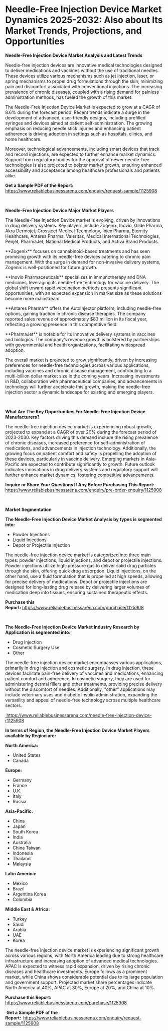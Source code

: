 <p><h1>Needle-Free Injection Device Market Dynamics 2025-2032: Also about Its Market Trends, Projections, and Opportunities</h1></p><p><strong>Needle-Free Injection Device Market Analysis and Latest Trends</strong></p>
<p><p>Needle-free injection devices are innovative medical technologies designed to deliver medications and vaccines without the use of traditional needles. These devices utilize various mechanisms such as jet injection, laser, or spring mechanisms to propel drug formulations through the skin, minimizing pain and discomfort associated with conventional injections. The increasing prevalence of chronic diseases, coupled with a rising demand for painless administration methods, has fueled the growth of this market.</p><p>The Needle-Free Injection Device Market is expected to grow at a CAGR of 8.6% during the forecast period. Recent trends indicate a surge in the development of advanced, user-friendly designs, including prefilled syringes and devices aimed at patient self-administration. The growing emphasis on reducing needle stick injuries and enhancing patient adherence is driving adoption in settings such as hospitals, clinics, and home healthcare.</p><p>Moreover, technological advancements, including smart devices that track and record injections, are expected to further enhance market dynamics. Support from regulatory bodies for the approval of newer needle-free technologies is also projected to bolster market growth, ensuring enhanced accessibility and acceptance among healthcare professionals and patients alike.</p></p>
<p><strong>Get a Sample PDF of the Report:&nbsp;</strong> <a href="https://www.reliablebusinessarena.com/enquiry/request-sample/1125908?utm_campaign=3534&utm_medium=2&utm_source=Github&utm_content=ia&utm_term=14042025&utm_id=needle-free-injection-device">https://www.reliablebusinessarena.com/enquiry/request-sample/1125908</a></p>
<p>&nbsp;</p>
<p><strong>Needle-Free Injection Device Major Market Players</strong></p>
<p><p>The Needle-Free Injection Device market is evolving, driven by innovations in drug delivery systems. Key players include Zogenix, Inovio, Glide Pharma, Akra Dermojet, Crossject Medical Technology, Injex Pharma, Eternity Healthcare, Antares Pharma, Valeritas, Medical International Technologies, Penjet, PharmaJet, National Medical Products, and Activa Brand Products.</p><p>**Zogenix** focuses on cannabinoid-based treatments and has seen promising growth with its needle-free devices catering to chronic pain management. With the surge in demand for non-invasive delivery systems, Zogenix is well-positioned for future growth.</p><p>**Inovio Pharmaceuticals** specializes in immunotherapy and DNA medicines, leveraging its needle-free technology for vaccine delivery. The global shift toward rapid vaccination methods presents significant opportunities, with an expected expansion in market size as these solutions become more mainstream.</p><p>**Antares Pharma** offers the AutoInjector platform, including needle-free options, gaining traction in chronic disease therapies. The company reported sales revenue of approximately $83 million in its fiscal year, reflecting a growing presence in this competitive field.</p><p>**PharmaJet** is notable for its innovative delivery systems in vaccines and biologics. The company’s revenue growth is bolstered by partnerships with governmental and health organizations, facilitating widespread adoption.</p><p>The overall market is projected to grow significantly, driven by increasing preferences for needle-free technologies across various applications, including vaccines and chronic disease management, contributing to a multi-billion dollar market size in the coming years. Increasing investments in R&D, collaboration with pharmaceutical companies, and advancements in technology will further accelerate this growth, making the needle-free injection sector a dynamic landscape for existing and emerging players.</p></p>
<p>&nbsp;</p>
<p><strong>What Are The Key Opportunities For Needle-Free Injection Device Manufacturers?</strong></p>
<p><p>The needle-free injection device market is experiencing robust growth, projected to expand at a CAGR of over 20% during the forecast period of 2023-2030. Key factors driving this demand include the rising prevalence of chronic diseases, increased preference for self-administration of medications, and advancements in injection technology. Additionally, the growing focus on patient comfort and safety is propelling the adoption of these devices, particularly in vaccine delivery. Emerging markets in Asia-Pacific are expected to contribute significantly to growth. Future outlook indicates innovations in drug delivery systems and regulatory support will further enhance market dynamics, fostering competitive advancements.</p></p>
<p><strong>Inquire or Share Your Questions If Any Before Purchasing This Report:</strong> <a href="https://www.reliablebusinessarena.com/enquiry/pre-order-enquiry/1125908?utm_campaign=3534&utm_medium=2&utm_source=Github&utm_content=ia&utm_term=14042025&utm_id=needle-free-injection-device">https://www.reliablebusinessarena.com/enquiry/pre-order-enquiry/1125908</a></p>
<p>&nbsp;</p>
<p><strong>Market Segmentation</strong></p>
<p><strong>The Needle-Free Injection Device Market Analysis by types is segmented into:</strong></p>
<p><ul><li>Powder Injections</li><li>Liquid Injections</li><li>Depot or Projectile Injection</li></ul></p>
<p><p>The needle-free injection device market is categorized into three main types: powder injections, liquid injections, and depot or projectile injections. Powder injections utilize high-pressure gas to deliver solid drug particles through the skin, offering quick drug absorption. Liquid injections, on the other hand, use a fluid formulation that is propelled at high speeds, allowing for precise delivery of medications. Depot or projectile injections are designed for long-lasting drug release by delivering larger volumes of medication deep into tissues, ensuring sustained therapeutic effects.</p></p>
<p><strong>Purchase this Report:&nbsp;</strong><a href="https://www.reliablebusinessarena.com/purchase/1125908?utm_campaign=3534&utm_medium=2&utm_source=Github&utm_content=ia&utm_term=14042025&utm_id=needle-free-injection-device">https://www.reliablebusinessarena.com/purchase/1125908</a></p>
<p>&nbsp;</p>
<p><strong>The Needle-Free Injection Device Market Industry Research by Application is segmented into:</strong></p>
<p><ul><li>Drug Injection</li><li>Cosmetic Surgery Use</li><li>Other</li></ul></p>
<p><p>The needle-free injection device market encompasses various applications, primarily in drug injection and cosmetic surgery. In drug injection, these devices facilitate pain-free delivery of vaccines and medications, enhancing patient comfort and adherence. In cosmetic surgery, they are used for administering dermal fillers and other treatments, providing precise delivery without the discomfort of needles. Additionally, "other" applications may include veterinary uses and diabetic insulin administration, expanding the versatility and appeal of needle-free technology across multiple healthcare sectors.</p></p>
<p><a href="https://www.reliablebusinessarena.com/needle-free-injection-device-r1125908?utm_campaign=3534&utm_medium=2&utm_source=Github&utm_content=ia&utm_term=14042025&utm_id=needle-free-injection-device">&nbsp;https://www.reliablebusinessarena.com/needle-free-injection-device-r1125908</a></p>
<p><strong>In terms of Region, the Needle-Free Injection Device Market Players available by Region are:</strong></p>
<p>
    <p> <strong> North America: </strong>
        <ul>
            <li>United States</li>
            <li>Canada</li>
        </ul>
        </p> 
    <p> <strong> Europe: </strong>
        <ul>
            <li>Germany</li>
            <li>France</li>
            <li>U.K.</li>
            <li>Italy</li>
            <li>Russia</li>
        </ul>
        </p> 
    <p> <strong> Asia-Pacific: </strong>
        <ul>
            <li>China</li>
            <li>Japan</li>
            <li>South Korea</li>
            <li>India</li>
            <li>Australia</li>
            <li>China Taiwan</li>
            <li>Indonesia</li>
            <li>Thailand</li>
            <li>Malaysia</li>
        </ul>
        </p> 
    <p> <strong> Latin America: </strong>
        <ul>
            <li>Mexico</li>
            <li>Brazil</li>
            <li>Argentina Korea</li>
            <li>Colombia</li>
        </ul>
        </p> 
    <p> <strong> Middle East & Africa: </strong>
        <ul>
            <li>Turkey</li>
            <li>Saudi</li>
            <li>Arabia</li>
            <li>UAE</li>
            <li>Korea</li>
        </ul>
    </p>
    </p>
<p><p>The needle-free injection device market is experiencing significant growth across various regions, with North America leading due to strong healthcare infrastructure and increasing adoption of advanced medical technologies. APAC is expected to witness rapid expansion, driven by rising chronic diseases and healthcare investments. Europe follows as a prominent market, while China shows considerable potential due to its large population and government support. Projected market share percentages indicate North America at 40%, APAC at 30%, Europe at 20%, and China at 10%.</p></p>
<p><strong>Purchase this Report: </strong><a href="https://www.reliablebusinessarena.com/purchase/1125908?utm_campaign=3534&utm_medium=2&utm_source=Github&utm_content=ia&utm_term=14042025&utm_id=needle-free-injection-device">https://www.reliablebusinessarena.com/purchase/1125908</a></p>
<p>&nbsp;<strong>Get a Sample PDF of the Report:&nbsp;&nbsp;</strong><a href="https://www.reliablebusinessarena.com/enquiry/request-sample/1125908?utm_campaign=3534&utm_medium=2&utm_source=Github&utm_content=ia&utm_term=14042025&utm_id=needle-free-injection-device">https://www.reliablebusinessarena.com/enquiry/request-sample/1125908</a></p>
<p><strong></strong></p>
<p><p></p><p></p><p></p></p>